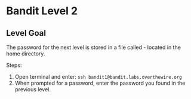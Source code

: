 # Bandit Level 2
## Level Goal

The password for the next level is stored in a file called - located in the home directory.

Steps:
1. Open terminal and enter: `ssh bandit1@bandit.labs.overthewire.org`
1. When prompted for a password, enter the password you found in the previous level.
